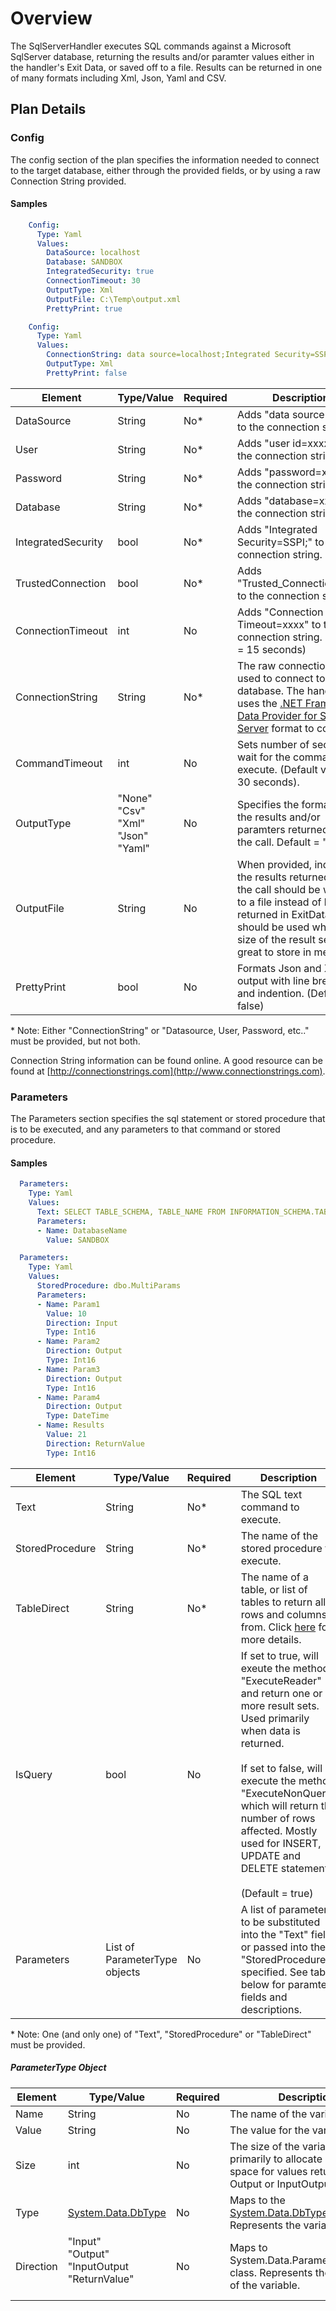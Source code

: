 # Overview
The SqlServerHandler executes SQL commands against a Microsoft SqlServer database, returning the results and/or paramter values
either in the handler's Exit Data, or saved off to a file.  Results can be returned in one of many formats including Xml, Json, Yaml and CSV.

## Plan Details
### Config

The config section of the plan specifies the information needed to connect to the target database, either through the provided fields, or by using a raw Connection String provided.

#### Samples
````yaml
    Config:
      Type: Yaml
      Values:
        DataSource: localhost
        Database: SANDBOX
        IntegratedSecurity: true
        ConnectionTimeout: 30
        OutputType: Xml
        OutputFile: C:\Temp\output.xml
        PrettyPrint: true
````
````yaml
    Config:
      Type: Yaml
      Values:
        ConnectionString: data source=localhost;Integrated Security=SSPI;database=SANDBOX;connection timeout=30;
        OutputType: Xml
        PrettyPrint: false
````


|Element|Type/Value|Required|Description
|-------|----|--------|-----------
|DataSource|String|No*|Adds "data source=xxxx;" to the connection string.
|User|String|No*|Adds "user id=xxxx;" to the connection string.
|Password|String|No*|Adds "password=xxxx;" to the connection string.
|Database|String|No*|Adds "database=xxxx;" to the connection string.
|IntegratedSecurity|bool|No*|Adds "Integrated Security=SSPI;" to the connection string.
|TrustedConnection|bool|No*|Adds "Trusted_Connection=yes" to the connection string.
|ConnectionTimeout|int|No|Adds "Connection Timeout=xxxx" to the connection string.  (Default = 15 seconds)
|ConnectionString|String|No*|The raw connection string used to connect to the database.  The handler uses the [.NET Framework Data Provider for SQL Server](https://www.connectionstrings.com/sql-server/) format to connect.
|CommandTimeout|int|No|Sets number of seconds to wait for the command to execute.  (Default value = 30 seconds).
|OutputType|"None"<br>"Csv"<br>"Xml"<br>"Json"<br>"Yaml"|No|Specifies the format for the results and/or paramters returned from the call.  Default = "Csv"
|OutputFile|String|No|When provided, indicates the results returned from the call should be written to a file instead of being returned in ExitData.  This should be used when the size of the result set is too great to store in memory.
|PrettyPrint|bool|No|Formats Json and Xml output with line breaks and indention.  (Default = false)

\* Note: Either "ConnectionString" or "Datasource, User, Password, etc.." must be provided, but not both.

Connection String information can be found online.  A good resource can be found at [http://connectionstrings.com](http://www.connectionstrings.com).

### Parameters

The Parameters section specifies the sql statement or stored procedure that is to be executed, and any parameters to that command or stored procedure.

#### Samples
````yaml
  Parameters:
    Type: Yaml
    Values:
      Text: SELECT TABLE_SCHEMA, TABLE_NAME FROM INFORMATION_SCHEMA.TABLES WHERE TABLE_TYPE = 'BASE TABLE' AND TABLE_CATALOG = @DatabaseName
      Parameters:
      - Name: DatabaseName
        Value: SANDBOX
````

````yaml
  Parameters:
    Type: Yaml
    Values:
      StoredProcedure: dbo.MultiParams
      Parameters:
      - Name: Param1
        Value: 10
        Direction: Input
        Type: Int16
      - Name: Param2
        Direction: Output
        Type: Int16
      - Name: Param3
        Direction: Output
        Type: Int16
      - Name: Param4
        Direction: Output
        Type: DateTime
      - Name: Results
        Value: 21
        Direction: ReturnValue
        Type: Int16
````

|Element|Type/Value|Required|Description
|-------|----|--------|-----------
|Text|String|No*|The SQL text command to execute.
|StoredProcedure|String|No*|The name of the stored procedure to execute.
|TableDirect|String|No*|The name of a table, or list of tables to return all rows and columns from.   Click [here](https://msdn.microsoft.com/en-us/library/system.data.commandtype(v=vs.110).aspx) for more details.
|IsQuery|bool|No|If set to true, will exeute the method "ExecuteReader" and return one or more result sets.  Used primarily when data is returned.<br><br>If set to false, will execute the method "ExecuteNonQuery" which will return the number of rows affected.  Mostly used for INSERT, UPDATE and DELETE statements.<br><br>(Default = true)
|Parameters|List of ParameterType objects|No|A list of parameters to be substituted into the "Text" field, or passed into the "StoredProcedure" specified.  See table below for paramter fields and descriptions.

\* Note: One (and only one) of "Text", "StoredProcedure" or "TableDirect" must be provided.

##### ParameterType Object
|Element|Type/Value|Required|Description
|-------|----|--------|-----------
|Name|String|No|The name of the variable.
|Value|String|No|The value for the variable.
|Size|int|No|The size of the variable.  Used primarily to allocate enough space for values returned in Output or InputOutput variables.
|Type|[System.Data.DbType](https://msdn.microsoft.com/en-us/library/system.data.dbtype(v=vs.110).aspx)|No|Maps to the [System.Data.DbType](https://msdn.microsoft.com/en-us/library/system.data.dbtype(v=vs.110).aspx) class.  Represents the variable type.
|Direction|"Input"<br>"Output"<br>"InputOutput<br>"ReturnValue"<br><br>|No|Maps to System.Data.ParameterDirection class.  Represents the direction of the variable.

